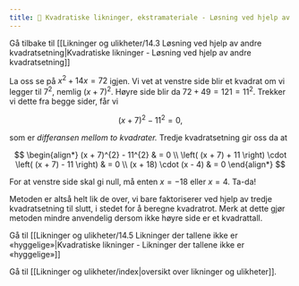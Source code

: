```yaml
---
title: 📄 Kvadratiske likninger, ekstramateriale - Løsning ved hjelp av tredje kvadratsetning
---
```

Gå tilbake til [[Likninger og ulikheter/14.3 Løsning ved hjelp av andre kvadratsetning|Kvadratiske likninger - Løsning ved hjelp av andre kvadratsetning]]


La oss se på $x^{2} + 14x = 72$ igjen. Vi vet at venstre side blir et kvadrat om vi legger til $7^{2}$, nemlig $(x + 7)^{2}$. Høyre side blir da $72 + 49 = 121 = 11^{2}$. Trekker vi dette fra begge sider, får vi

$$
(x + 7)^{2} - 11^{2} = 0,
$$

som er *differansen mellom to kvadrater.* Tredje kvadratsetning gir oss da at

$$
\begin{align*} 
(x + 7)^{2} - 11^{2} 
& = 0
\\ 
\left( (x + 7) + 11 \right) \cdot \left( (x + 7) - 11 \right)  
& = 0
\\
(x + 18) \cdot (x - 4) 
& = 0
\end{align*} 
$$

For at venstre side skal gi null, må enten $x = - 18$ eller $x = 4$.
Ta-da!

Metoden er altså helt lik de over, vi bare faktoriserer ved hjelp av
tredje kvadratsetning til slutt, i stedet for å beregne kvadratrot. Merk
at dette gjør metoden mindre anvendelig dersom ikke høyre side er et
kvadrattall.

Gå til [[Likninger og ulikheter/14.5 Likninger der tallene ikke er «hyggelige»|Kvadratiske likninger - Likninger der tallene ikke er «hyggelige»]]

Gå til [[Likninger og ulikheter/index|oversikt over likninger og ulikheter]].